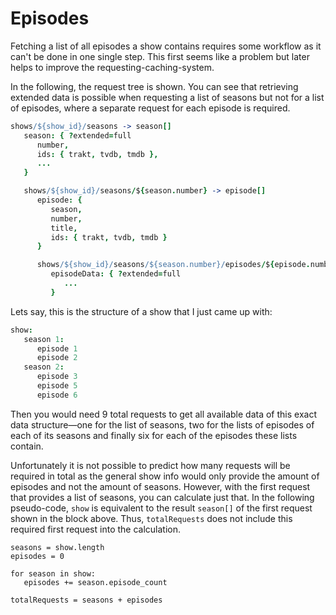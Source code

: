 # Episodes
Fetching a list of all episodes a show contains requires some workflow as it can't be done in one single step. This first seems like a problem but later helps to improve the requesting-caching-system.

In the following, the request tree is shown. You can see that retrieving extended data is possible when requesting a list of seasons but not for a list of episodes, where a separate request for each episode is required.

```cson
shows/${show_id}/seasons -> season[]
   season: { ?extended=full
      number,
      ids: { trakt, tvdb, tmdb },
      ...
   }

   shows/${show_id}/seasons/${season.number} -> episode[]
      episode: {
         season,
         number,
         title,
         ids: { trakt, tvdb, tmdb }
      }

      shows/${show_id}/seasons/${season.number}/episodes/${episode.number} -> episodeData
         episodeData: { ?extended=full
            ...
         }
```

Lets say, this is the structure of a show that I just came up with:

```cson
show:
   season 1:
      episode 1
      episode 2
   season 2:
      episode 3
      episode 5
      episode 6
```

Then you would need 9 total requests to get all available data of this exact data structure—one for the list of seasons, two for the lists of episodes of each of its seasons and finally six for each of the episodes these lists contain.

Unfortunately it is not possible to predict how many requests will be required in total as the general show info would only provide the amount of episodes and not the amount of seasons. However, with the first request that provides a list of seasons, you can calculate just that. In the following pseudo-code, `show` is equivalent to the result `season[]` of the first request shown in the block above. Thus, `totalRequests` does not include this required first request into the calculation.

```
seasons = show.length
episodes = 0

for season in show:
   episodes += season.episode_count

totalRequests = seasons + episodes
```
